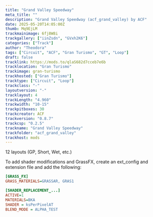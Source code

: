 ```yaml
---
title: "Grand Valley Speedway"
meta_title: ""
description: "Grand Valley Speedway (acf_grand_valley) by ACF"
date: 2025-05-20T14:05:00Z
thumb: Mq9EjLM
trackmainimage: 6fj8W8i
trackgallery: ["iinZsdn", "GVxh2K6"]
categories: ["Track"]
author: "Theodora"
tags: ["Circuit", "ACF", "Gran Turismo", "GT", "Loop"]
draft: false
tracklink: https://mods.to/qlaS682d7cceb7e6b
tracklocation: "Gran Turismo"
trackimage: gran-turismo
trackhosted: ["Gran Turismo"]
tracktype: ["Circuit", "Loop"]
trackclass: "-" 
layoutversion: "-"
tracklayout: 4
trackLength: "4.960"
trackwidth: "10-15"
trackpitboxes: 30
trackcreator: ACF
trackversion: "0.8.7"
trackcsp: "0.2.5"
trackname: "Grand Valley Speedway"
trackfolder: "acf_grand_valley"
trackhost: mods
---
```


12 layouts (GP, Short, Wet, etc.)

To add shader modifications and GrassFX, create an ext_config and extension file and add the following:

```ini
[GRASS_FX]
GRASS_MATERIALS=GRASSAR, GRAS1

[SHADER_REPLACEMENT_...]
ACTIVE=1
MATERIALS=BKA
SHADER = ksPerPixelAT
BLEND_MODE = ALPHA_TEST
```